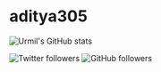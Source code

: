 # aditya305


![Urmil's GitHub stats](https://github-readme-stats.vercel.app/api?username=aditya305&hide=["stars","prs"])

![Twitter followers](https://img.shields.io/twitter/follow/iAdityaSutar?color=1da1f2&label=Followers&style=for-the-badge&logo=twitter) ![GitHub followers](https://img.shields.io/github/followers/aditya305?color=24292e&label=Followers&style=for-the-badge&logo=github)
